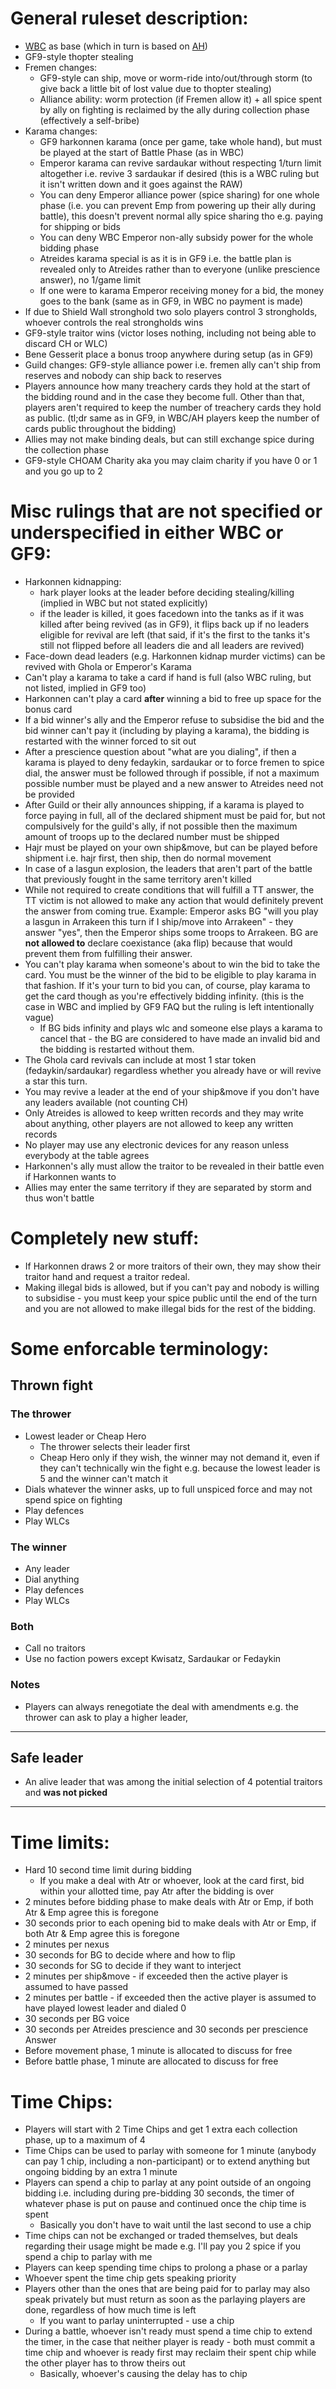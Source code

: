 # General ruleset description:
* [WBC](http://www.boardgamers.org/wbc19/previews/dun.html) as base (which in turn is based on [AH](http://www.sorvan.com/games/dune/Rules/DuneRules.pdf))
* GF9-style thopter stealing
* Fremen changes:
	* GF9-style can ship, move or worm-ride into/out/through storm (to give back a little bit of lost value due to thopter stealing)
	* Alliance ability: worm protection (if Fremen allow it) + all spice spent by ally on fighting is reclaimed by the ally during collection phase (effectively a self-bribe)
* Karama changes:
	* GF9 harkonnen karama (once per game, take whole hand), but must be played at the start of Battle Phase (as in WBC)
	* Emperor karama can revive sardaukar without respecting 1/turn limit altogether i.e. revive 3 sardaukar if desired (this is a WBC ruling but it isn't written down and it goes against the RAW)
	* You can deny Emperor alliance power (spice sharing) for one whole phase (i.e. you can prevent Emp from powering up their ally during battle), this doesn't prevent normal ally spice sharing tho e.g. paying for shipping or bids
	* You can deny WBC Emperor non-ally subsidy power for the whole bidding phase
	* Atreides karama special is as it is in GF9 i.e. the battle plan is revealed only to Atreides rather than to everyone (unlike prescience answer), no 1/game limit
	* If one were to karama Emperor receiving money for a bid, the money goes to the bank (same as in GF9, in WBC no payment is made)
* If due to Shield Wall stronghold two solo players control 3 strongholds, whoever controls the real strongholds wins
* GF9-style traitor wins (victor loses nothing, including not being able to discard CH or WLC)
* Bene Gesserit place a bonus troop anywhere during setup (as in GF9)
* Guild changes: GF9-style alliance power i.e. fremen ally can't ship from reserves and nobody can ship back to reserves
* Players announce how many treachery cards they hold at the start of the bidding round and in the case they become full. Other than that, players aren't required to keep the number of treachery cards they hold as public. (tl;dr same as in GF9, in WBC/AH players keep the number of cards public throughout the bidding)
* Allies may not make binding deals, but can still exchange spice during the collection phase
* GF9-style CHOAM Charity aka you may claim charity if you have 0 or 1 and you go up to 2

# Misc rulings that are not specified or underspecified in either WBC or GF9:
* Harkonnen kidnapping:
	* hark player looks at the leader before deciding stealing/killing (implied in WBC but not stated explicitly)
	* if the leader is killed, it goes facedown into the tanks as if it was killed after being revived (as in GF9), it flips back up if no leaders eligible for revival are left (that said, if it's the first to the tanks it's still not flipped before all leaders die and all leaders are revived)
* Face-down dead leaders (e.g. Harkonnen kidnap murder victims) can be revived with Ghola or Emperor's Karama
* Can't play a karama to take a card if hand is full (also WBC ruling, but not listed, implied in GF9 too)
* Harkonnen can't play a card **after** winning a bid to free up space for the bonus card
* If a bid winner's ally and the Emperor refuse to subsidise the bid and the bid winner can't pay it (including by playing a karama), the bidding is restarted with the winner forced to sit out
* After a prescience question about "what are you dialing", if then a karama is played to deny fedaykin, sardaukar or to force fremen to spice dial, the answer must be followed through if possible, if not a maximum possible number must be played and a new answer to Atreides need not be provided
* After Guild or their ally announces shipping, if a karama is played to force paying in full, all of the declared shipment must be paid for, but not compulsively for the guild's ally, if not possible then the maximum amount of troops up to the declared number must be shipped
* Hajr must be played on your own ship&move, but can be played before shipment i.e. hajr first, then ship, then do normal movement
* In case of a lasgun explosion, the leaders that aren't part of the battle that previously fought in the same territory aren't killed
* While not required to create conditions that will fulfill a TT answer, the TT victim is not allowed to make any action that would definitely prevent the answer from coming true. Example: Emperor asks BG "will you play a lasgun in Arrakeen this turn if I ship/move into Arrakeen" - they answer "yes", then the Emperor ships some troops to Arrakeen. BG are **not allowed to** declare coexistance (aka flip) because that would prevent them from fulfilling their answer.
* You can't play karama when someone's about to win the bid to take the card. You must be the winner of the bid to be eligible to play karama in that fashion. If it's your turn to bid you can, of course, play karama to get the card though as you're effectively bidding infinity. (this is the case in WBC and implied by GF9 FAQ but the ruling is left intentionally vague)
	* If BG bids infinity and plays wlc and someone else plays a karama to cancel that - the BG are considered to have made an invalid bid and the bidding is restarted without them.
* The Ghola card revivals can include at most 1 star token (fedaykin/sardaukar) regardless whether you already have or will revive a star this turn.
* You may revive a leader at the end of your ship&move if you don't have any leaders available (not counting CH)
* Only Atreides is allowed to keep written records and they may write about anything, other players are not allowed to keep any written records
* No player may use any electronic devices for any reason unless everybody at the table agrees
* Harkonnen's ally must allow the traitor to be revealed in their battle even if Harkonnen wants to
* Allies may enter the same territory if they are separated by storm and thus won't battle
	
# Completely new stuff:
* If Harkonnen draws 2 or more traitors of their own, they may show their traitor hand and request a traitor redeal.
* Making illegal bids is allowed, but if you can't pay and nobody is willing to subsidise - you must keep your spice public until the end of the turn and you are not allowed to make illegal bids for the rest of the bidding.

# Some enforcable terminology:

## Thrown fight
### The thrower
* Lowest leader or Cheap Hero
	* The thrower selects their leader first
	* Cheap Hero only if they wish, the winner may not demand it, even if they can't technically win the fight e.g. because the lowest leader is 5 and the winner can't match it
* Dials whatever the winner asks, up to full unspiced force and may not spend spice on fighting
* Play defences
* Play WLCs

### The winner
* Any leader
* Dial anything
* Play defences
* Play WLCs

### Both
* Call no traitors
* Use no faction powers except Kwisatz, Sardaukar or Fedaykin

### Notes
* Players can always renegotiate the deal with amendments e.g. the thrower can ask to play a higher leader, 

----

## Safe leader
* An alive leader that was among the initial selection of 4 potential traitors and **was not picked**

----

# Time limits:
* Hard 10 second time limit during bidding
	* If you make a deal with Atr or whoever, look at the card first, bid within your allotted time, pay Atr after the bidding is over
* 2 minutes before bidding phase to make deals with Atr or Emp, if both Atr & Emp agree this is foregone
* 30 seconds prior to each opening bid to make deals with Atr or Emp, if both Atr & Emp agree this is foregone
* 2 minutes per nexus
* 30 seconds for BG to decide where and how to flip
* 30 seconds for SG to decide if they want to interject
* 2 minutes per ship&move - if exceeded then the active player is assumed to have passed
* 2 minutes per battle  - if exceeded then the active player is assumed to have played lowest leader and dialed 0
* 30 seconds per BG voice
* 30 seconds per Atreides prescience and 30 seconds per prescience Answer
* Before movement phase, 1 minute is allocated to discuss for free
* Before battle phase, 1 minute are allocated to discuss for free

# Time Chips:
* Players will start with 2 Time Chips and get 1 extra each collection phase, up to a maximum of 4
* Time Chips can be used to parlay with someone for 1 minute (anybody can pay 1 chip, including a non-participant) or to extend anything but ongoing bidding by an extra 1 minute
* Players can spend a chip to parlay at any point outside of an ongoing bidding i.e. including during pre-bidding 30 seconds, the timer of whatever phase is put on pause and continued once the chip time is spent
	* Basically you don't have to wait until the last second to use a chip
* Time chips can not be exchanged or traded themselves, but deals regarding their usage might be made e.g. I'll pay you 2 spice if you spend a chip to parlay with me
* Players can keep spending time chips to prolong a phase or a parlay
* Whoever spent the time chip gets speaking priority
* Players other than the ones that are being paid for to parlay may also speak privately but must return as soon as the parlaying players are done, regardless of how much time is left
	* If you want to parlay uninterrupted - use a chip
* During a battle, whoever isn't ready must spend a time chip to extend the timer, in the case that neither player is ready - both must commit a time chip and whoever is ready first may reclaim their spent chip while the other player has to throw theirs out
	* Basically, whoever's causing the delay has to chip
